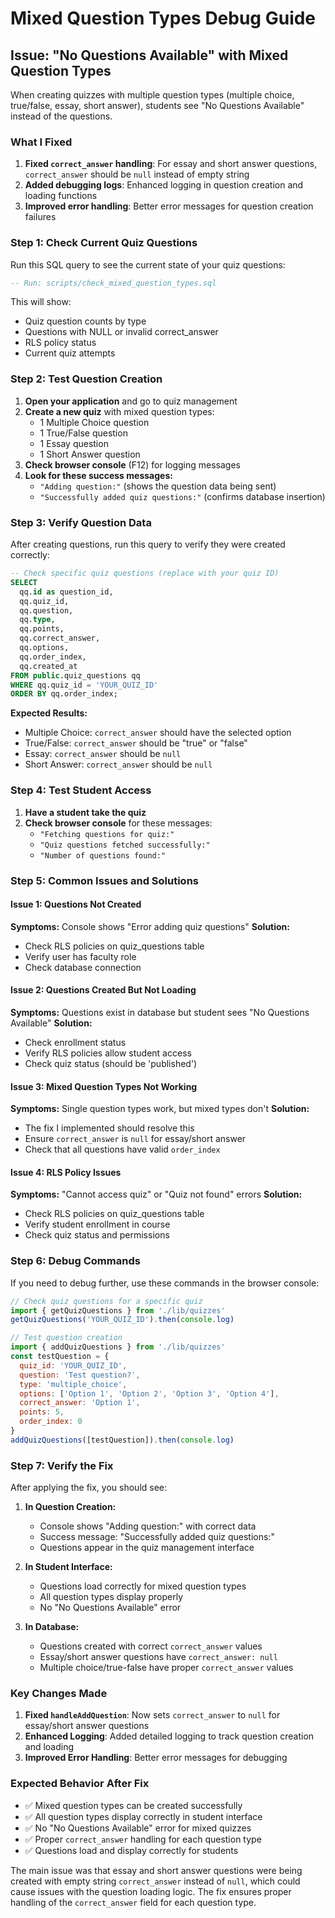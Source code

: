 # Mixed Question Types Debug Guide

## Issue: "No Questions Available" with Mixed Question Types

When creating quizzes with multiple question types (multiple choice, true/false, essay, short answer), students see "No Questions Available" instead of the questions.

### What I Fixed

1. **Fixed `correct_answer` handling**: For essay and short answer questions, `correct_answer` should be `null` instead of empty string
2. **Added debugging logs**: Enhanced logging in question creation and loading functions
3. **Improved error handling**: Better error messages for question creation failures

### Step 1: Check Current Quiz Questions

Run this SQL query to see the current state of your quiz questions:

```sql
-- Run: scripts/check_mixed_question_types.sql
```

This will show:
- Quiz question counts by type
- Questions with NULL or invalid correct_answer
- RLS policy status
- Current quiz attempts

### Step 2: Test Question Creation

1. **Open your application** and go to quiz management
2. **Create a new quiz** with mixed question types:
   - 1 Multiple Choice question
   - 1 True/False question  
   - 1 Essay question
   - 1 Short Answer question
3. **Check browser console** (F12) for logging messages
4. **Look for these success messages:**
   - `"Adding question:"` (shows the question data being sent)
   - `"Successfully added quiz questions:"` (confirms database insertion)

### Step 3: Verify Question Data

After creating questions, run this query to verify they were created correctly:

```sql
-- Check specific quiz questions (replace with your quiz ID)
SELECT 
  qq.id as question_id,
  qq.quiz_id,
  qq.question,
  qq.type,
  qq.points,
  qq.correct_answer,
  qq.options,
  qq.order_index,
  qq.created_at
FROM public.quiz_questions qq
WHERE qq.quiz_id = 'YOUR_QUIZ_ID'
ORDER BY qq.order_index;
```

**Expected Results:**
- Multiple Choice: `correct_answer` should have the selected option
- True/False: `correct_answer` should be "true" or "false"
- Essay: `correct_answer` should be `null`
- Short Answer: `correct_answer` should be `null`

### Step 4: Test Student Access

1. **Have a student take the quiz**
2. **Check browser console** for these messages:
   - `"Fetching questions for quiz:"`
   - `"Quiz questions fetched successfully:"`
   - `"Number of questions found:"`

### Step 5: Common Issues and Solutions

#### Issue 1: Questions Not Created
**Symptoms:** Console shows "Error adding quiz questions"
**Solution:**
- Check RLS policies on quiz_questions table
- Verify user has faculty role
- Check database connection

#### Issue 2: Questions Created But Not Loading
**Symptoms:** Questions exist in database but student sees "No Questions Available"
**Solution:**
- Check enrollment status
- Verify RLS policies allow student access
- Check quiz status (should be 'published')

#### Issue 3: Mixed Question Types Not Working
**Symptoms:** Single question types work, but mixed types don't
**Solution:**
- The fix I implemented should resolve this
- Ensure `correct_answer` is `null` for essay/short answer
- Check that all questions have valid `order_index`

#### Issue 4: RLS Policy Issues
**Symptoms:** "Cannot access quiz" or "Quiz not found" errors
**Solution:**
- Check RLS policies on quiz_questions table
- Verify student enrollment in course
- Check quiz status and permissions

### Step 6: Debug Commands

If you need to debug further, use these commands in the browser console:

```javascript
// Check quiz questions for a specific quiz
import { getQuizQuestions } from './lib/quizzes'
getQuizQuestions('YOUR_QUIZ_ID').then(console.log)

// Test question creation
import { addQuizQuestions } from './lib/quizzes'
const testQuestion = {
  quiz_id: 'YOUR_QUIZ_ID',
  question: 'Test question?',
  type: 'multiple_choice',
  options: ['Option 1', 'Option 2', 'Option 3', 'Option 4'],
  correct_answer: 'Option 1',
  points: 5,
  order_index: 0
}
addQuizQuestions([testQuestion]).then(console.log)
```

### Step 7: Verify the Fix

After applying the fix, you should see:

1. **In Question Creation:**
   - Console shows "Adding question:" with correct data
   - Success message: "Successfully added quiz questions:"
   - Questions appear in the quiz management interface

2. **In Student Interface:**
   - Questions load correctly for mixed question types
   - All question types display properly
   - No "No Questions Available" error

3. **In Database:**
   - Questions created with correct `correct_answer` values
   - Essay/short answer questions have `correct_answer: null`
   - Multiple choice/true-false have proper `correct_answer` values

### Key Changes Made

1. **Fixed `handleAddQuestion`**: Now sets `correct_answer` to `null` for essay/short answer questions
2. **Enhanced Logging**: Added detailed logging to track question creation and loading
3. **Improved Error Handling**: Better error messages for debugging

### Expected Behavior After Fix

- ✅ Mixed question types can be created successfully
- ✅ All question types display correctly in student interface
- ✅ No "No Questions Available" error for mixed quizzes
- ✅ Proper `correct_answer` handling for each question type
- ✅ Questions load and display correctly for students

The main issue was that essay and short answer questions were being created with empty string `correct_answer` instead of `null`, which could cause issues with the question loading logic. The fix ensures proper handling of the `correct_answer` field for each question type.




























